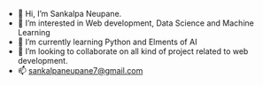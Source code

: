 - 👋 Hi, I’m Sankalpa Neupane. 
- 👀 I’m interested in Web development, Data Science and Machine Learning
- 🌱 I’m currently learning Python and Elments of AI
- 💞️ I’m looking to collaborate on all kind of project related to web development.
- 📫 sankalpaneupane7@gmail.com

<!---
Sankalpa7/Sankalpa7 is a ✨ special ✨ repository because its `README.md` (this file) appears on your GitHub profile.
You can click the Preview link to take a look at your changes.
--->
